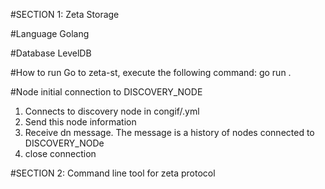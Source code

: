 #SECTION 1: Zeta Storage

#Language
Golang

#Database
LevelDB

#How to run
Go to zeta-st, execute the following command:
    go run .

#Node initial connection to DISCOVERY_NODE
1. Connects to discovery node in congif/<environment>.yml
2. Send this node information
3. Receive dn message. The message is a history of nodes connected to DISCOVERY_NODe
4. close connection



#SECTION 2: Command line tool for zeta protocol